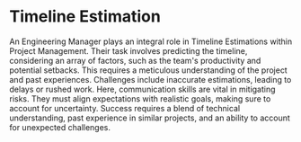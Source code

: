 # Timeline Estimation

An Engineering Manager plays an integral role in Timeline Estimations within Project Management. Their task involves predicting the timeline, considering an array of factors, such as the team's productivity and potential setbacks. This requires a meticulous understanding of the project and past experiences. Challenges include inaccurate estimations, leading to delays or rushed work. Here, communication skills are vital in mitigating risks. They must align expectations with realistic goals, making sure to account for uncertainty. Success requires a blend of technical understanding, past experience in similar projects, and an ability to account for unexpected challenges.